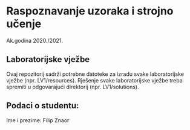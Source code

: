 # Raspoznavanje uzoraka i strojno učenje

Ak.godina 2020./2021.


## Laboratorijske vježbe

Ovaj repozitorij sadrži potrebne datoteke za izradu svake laboratorijske vježbe (npr. LV1/resources). Rješenje svake laboratorijske vježbe treba spremiti u odgovarajući direktorij (npr. LV1/solutions).


## Podaci o studentu:

Ime i prezime: Filip Znaor
